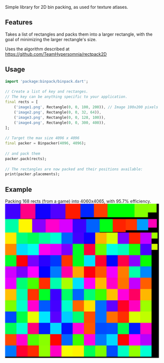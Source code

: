 Simple library for 2D bin packing, as used for texture atlases.

## Features

Takes a list of rectangles and packs them into a larger rectangle, with the goal
of minimizing the larger rectangle's size.

Uses the algorithm described at https://github.com/TeamHypersomnia/rectpack2D

## Usage

```dart
import 'package:binpack/binpack.dart';

// Create a list of key and rectanges.
// The key can be anything specific to your application.
final rects = [
    ('image1.png', Rectangle(0, 0, 100, 200)), // Image 100x200 pixels
    ('image2.png', Rectangle(0, 0, 32, 64)),
    ('image3.png', Rectangle(0, 0, 128, 100)),
    ('image4.png', Rectangle(0, 0, 300, 400)),
];

// Target the max size 4096 x 4096
final packer = Binpacker(4096, 4096);

// and pack them
packer.pack(rects);

// The rectangles are now packed and their positions available:
print(packer.placements);
```

## Example

Packing 168 rects (from a game) into 4060x4065, with 95.7% efficiency.
![Example Packed Image](https://github.com/bramp/binpack/blob/main/images/output.svg)